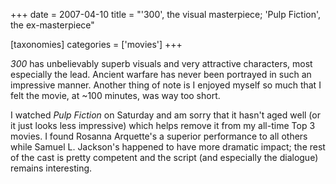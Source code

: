 +++
date = 2007-04-10
title = "'300', the visual masterpiece; 'Pulp Fiction', the ex-masterpiece"

[taxonomies]
categories = ['movies']
+++

*300* has unbelievably superb visuals and very attractive characters,
most especially the lead. Ancient warfare has never been portrayed in
such an impressive manner. Another thing of note is I enjoyed myself so
much that I felt the movie, at \~100 minutes, was way too short.

I watched *Pulp Fiction* on Saturday and am sorry that it hasn\'t aged
well (or it just looks less impressive) which helps remove it from my
all-time Top 3 movies. I found Rosanna Arquette\'s a superior
performance to all others while Samuel L. Jackson\'s happened to have
more dramatic impact; the rest of the cast is pretty competent and the
script (and especially the dialogue) remains interesting.
